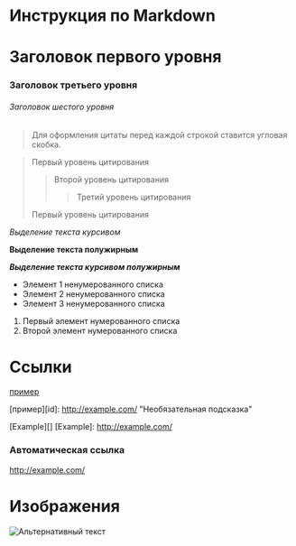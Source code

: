 Инструкция по Markdown
======================

#  Заголовок первого уровня
### Заголовок третьего уровня
###### Заголовок шестого уровня


>Для оформления цитаты
>перед каждой строкой
>ставится угловая скобка.

> Первый уровень цитирования
>> Второй уровень цитирования
>>> Третий уровень цитирования
>
>Первый уровень цитирования


*Выделение текста курсивом*

**Выделение текста полужирным**

***Выделение текста курсивом полужирным***


* Элемент 1 ненумерованного списка
* Элемент 2 ненумерованного списка
* Элемент 3 ненумерованного списка

1. Первый элемент нумерованного списка
2. Второй элемент нумерованного списка

# Ссылки
[пример](http://example.com/ "Необязательная подсказка")

[пример][id]: http://example.com/ "Необязательная подсказка"

[Example][]
[Example]: http://example.com/

### Автоматическая ссылка
<http://example.com/>

# Изображения
![Альтернативный текст](/путь/к/изображению.jpg "Подсказка необязательна")